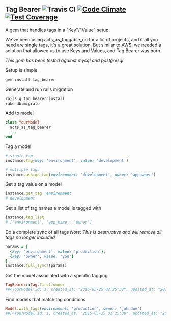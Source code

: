 ## Tag Bearer ![Travis CI](https://travis-ci.org/dsjellz/tag_bearer.svg?branch=master "Build Status") [![Code Climate](https://codeclimate.com/github/dsjellz/tag_bearer/badges/gpa.svg)](https://codeclimate.com/github/dsjellz/tag_bearer)[![Test Coverage](https://codeclimate.com/github/dsjellz/tag_bearer/badges/coverage.svg)](https://codeclimate.com/github/dsjellz/tag_bearer/coverage)
A gem that handles tags in a "Key"/"Value" setup.

We've been using acts_as_taggable_on for a lot of projects, and if all you need are single tags, it's a great solution. But similar to AWS, we needed a solution that allowed us to use Keys and Values, and Tag Bearer was born. 

*This gem has been tested against mysql and postgresql*

Setup is simple 

``` bash
gem install tag_bearer
```

Generate and run rails migration
```bash
rails g tag_bearer:install
rake db:migrate
```


Add to model
```ruby
class YourModel
  acts_as_tag_bearer 
  ...
end
```

Tag a model
```ruby
# single tag
instance.tag(key: 'environment', value: 'development')

# multiple tags
instance.assign_tag(environment: 'development', owner: 'appowner')

```

Get a tag value on a model
```ruby
instance.get_tag :environment
# development
```

Get a list of tag names a model is tagged with
```ruby
instance.tag_list
# ['environment', 'app_name', 'owner']
```

Do a complete sync of all tags
*Note: This is destructive and will remove all tags no longer included*
```ruby
params = [
  {key: 'environment', value: 'production'},
  {key: 'owner', value: 'you'}
]
instance.full_sync!(params)
```

Get the model associated with a specific tagging
```ruby
TagBearer::Tag.first.owner
##<YourModel id: 1, created_at: "2015-05-25 02:25:38", updated_at: "2015-05-25 02:25:38">
```

Find models that match tag conditions
```ruby
Model.with_tags(environment: 'production', owner: 'johndoe')
##[<YourModel id: 1, created_at: "2015-05-25 02:25:38", updated_at: "2015-05-25 02:25:38">]
```